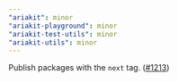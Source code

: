 ```yaml
---
"ariakit": minor
"ariakit-playground": minor
"ariakit-test-utils": minor
"ariakit-utils": minor
---
```


Publish packages with the `next` tag. ([#1213](https://github.com/ariakit/ariakit/pull/1213))
